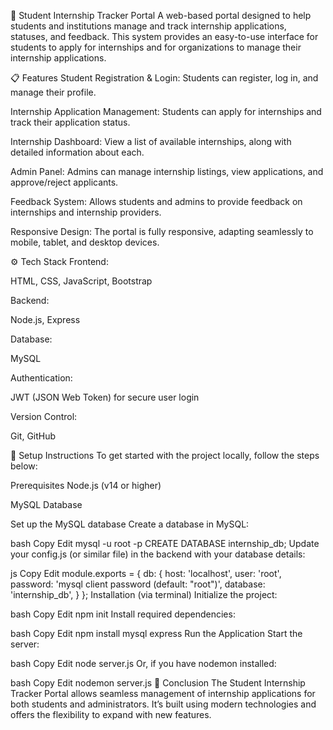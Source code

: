 🌟 Student Internship Tracker Portal
A web-based portal designed to help students and institutions manage and track internship applications, statuses, and feedback. This system provides an easy-to-use interface for students to apply for internships and for organizations to manage their internship applications.

📋 Features
Student Registration & Login: Students can register, log in, and manage their profile.

Internship Application Management: Students can apply for internships and track their application status.

Internship Dashboard: View a list of available internships, along with detailed information about each.

Admin Panel: Admins can manage internship listings, view applications, and approve/reject applicants.

Feedback System: Allows students and admins to provide feedback on internships and internship providers.

Responsive Design: The portal is fully responsive, adapting seamlessly to mobile, tablet, and desktop devices.

⚙️ Tech Stack
Frontend:

HTML, CSS, JavaScript, Bootstrap

Backend:

Node.js, Express

Database:

MySQL

Authentication:

JWT (JSON Web Token) for secure user login

Version Control:

Git, GitHub

🚀 Setup Instructions
To get started with the project locally, follow the steps below:

Prerequisites
Node.js (v14 or higher)

MySQL Database

Set up the MySQL database
Create a database in MySQL:

bash
Copy
Edit
mysql -u root -p
CREATE DATABASE internship_db;
Update your config.js (or similar file) in the backend with your database details:

js
Copy
Edit
module.exports = {
  db: {
    host: 'localhost',
    user: 'root',
    password: 'mysql client password (default: "root")',
    database: 'internship_db',
  }
};
Installation (via terminal)
Initialize the project:

bash
Copy
Edit
npm init
Install required dependencies:

bash
Copy
Edit
npm install mysql express
Run the Application
Start the server:

bash
Copy
Edit
node server.js
Or, if you have nodemon installed:

bash
Copy
Edit
nodemon server.js
💼 Conclusion
The Student Internship Tracker Portal allows seamless management of internship applications for both students and administrators. It’s built using modern technologies and offers the flexibility to expand with new features.
